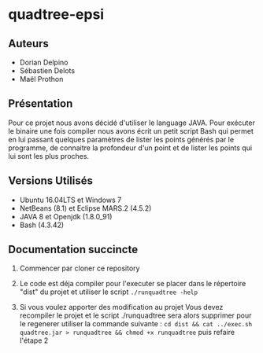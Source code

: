 # quadtree-epsi
## Auteurs
* Dorian Delpino
* Sébastien Delots
* Maël Prothon

## Présentation
Pour ce projet nous avons décidé d'utiliser le language JAVA. 
Pour exécuter le binaire une fois compiler nous avons écrit un petit script Bash qui permet en lui passant quelques paramètres de lister les points générés par le programme, de connaitre la profondeur d'un point et de lister les points qui lui sont les plus proches.

## Versions Utilisés
* Ubuntu 16.04LTS et Windows 7
* NetBeans (8.1) et Eclipse MARS.2 (4.5.2)
* JAVA 8 et Openjdk (1.8.0_91)
* Bash (4.3.42)

## Documentation succincte 

1. Commencer par cloner ce repository

2. Le code est déja compiler pour l'executer se placer dans le répertoire "dist" du projet et utiliser le script ```./runquadtree -help```

3. Si vous voulez apporter des modification au projet Vous devez recompiler le projet et le script ./runquadtree sera alors supprimer pour le regenerer utiliser la commande suivante : 
```cd dist && cat ../exec.sh quadtree.jar > runquadtree && chmod +x runquadtree``` puis refaire l'étape 2



